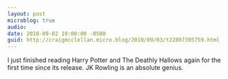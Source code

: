 ```yaml
---
layout: post
microblog: true
audio: 
date: 2010-09-02 19:00:00 -0500
guid: http://craigmcclellan.micro.blog/2010/09/03/t22897395759.html
---
```

I just finished reading Harry Potter and The Deathly Hallows again for the first time since its release. JK Rowling is an absolute genius.
